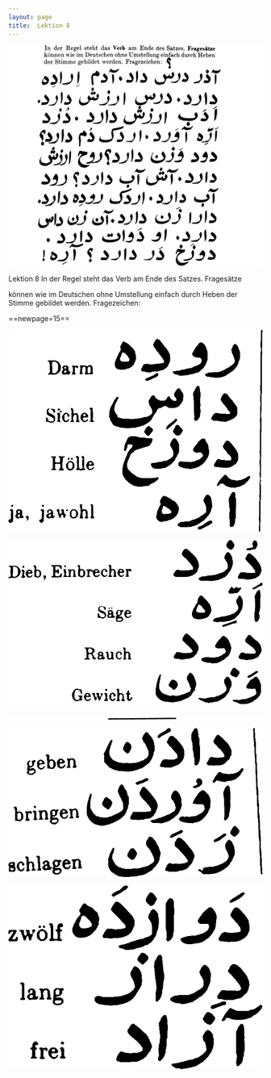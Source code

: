 ```yaml
---
layout: page
title:  Lektion 8
---
```



![image](/assets/s/017.png-03.png)

Lektion 8 In der Regel steht das Verb am Ende des Satzes. Fragesätze

können wie im Deutschen ohne Umstellung einfach durch Heben der Stimme
gebildet werden. Fragezeichen:





==newpage=15==

![image](/assets/s/2col/018.png-02_1L.png)

![image](/assets/s/2col/018.png-02_2R.png)

![image](/assets/s/018.png-03.png)

![image](/assets/s/2col/018.png-04_1L.png)

![image](/assets/s/2col/018.png-04_2R.png)

